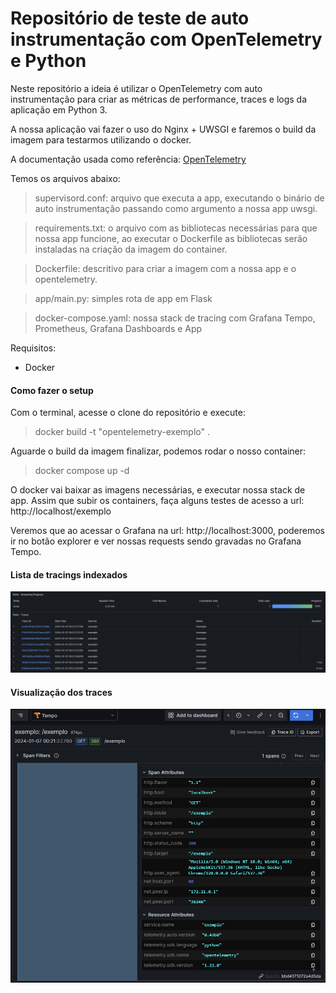 # Repositório de teste de auto instrumentação com OpenTelemetry e Python

Neste repositório a ideia é utilizar o OpenTelemetry com auto instrumentação para criar as métricas de performance, traces e logs da aplicação em Python 3. 

A nossa aplicação vai fazer o uso do Nginx + UWSGI e faremos o build da imagem para testarmos utilizando o docker. 

A documentação usada como referência: [OpenTelemetry](https://opentelemetry.io/docs/instrumentation/python/)

Temos os arquivos abaixo: 

> supervisord.conf: arquivo que executa a app, executando o binário de auto instrumentação passando como argumento a nossa app uwsgi. 

> requirements.txt: o arquivo com as bibliotecas necessárias para que nossa app funcione, ao executar o Dockerfile as bibliotecas serão instaladas na criação da imagem do container.

> Dockerfile: descritivo para criar a imagem com a nossa app e o opentelemetry. 

> app/main.py: simples rota de app em Flask 

> docker-compose.yaml: nossa stack de tracing com Grafana Tempo, Prometheus, Grafana Dashboards e App

Requisitos: 

* Docker 

#### Como fazer o setup

Com o terminal, acesse o clone do repositório e execute: 

> docker build -t "opentelemetry-exemplo" .

Aguarde o build da imagem finalizar, podemos rodar o nosso container: 

> docker compose up -d 

O docker vai baixar as imagens necessárias, e executar nossa stack de app. Assim que subir os containers, faça alguns testes de acesso a url: http://localhost/exemplo 

Veremos que ao acessar o Grafana na url: http://localhost:3000, poderemos ir no botão explorer e ver nossas requests sendo gravadas no Grafana Tempo. 

#### Lista de tracings indexados
![Grafana](./assets/grafana.png)

#### Visualização dos traces
![Tempo](./assets/tempo.png)

